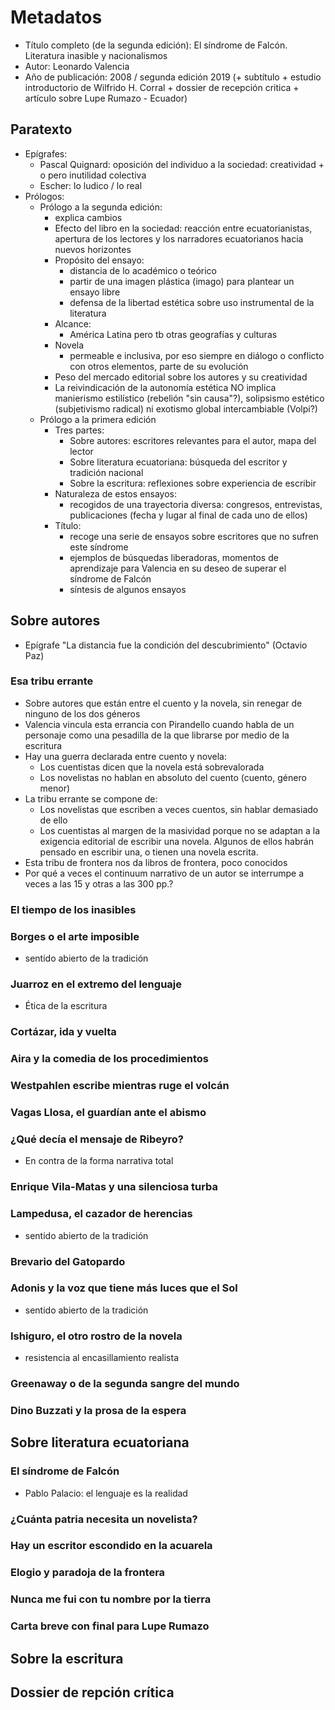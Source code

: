 # Metadatos
- Título completo (de la segunda edición): El síndrome de Falcón. Literatura inasible y nacionalismos
- Autor: Leonardo Valencia
- Año de publicación: 2008 / segunda edición 2019 (+ subtítulo + estudio introductorio de Wilfrido H. Corral + dossier de recepción critica + artículo sobre Lupe Rumazo - Ecuador)

## Paratexto
- Epígrafes:
	- Pascal Quignard: oposición del individuo a la sociedad: creatividad + o pero inutilidad colectiva
	- Escher: lo ludico / lo real
- Prólogos: 
	- Prólogo a la segunda edición:
		- explica cambios
		- Efecto del libro en la sociedad: reacción entre ecuatorianistas, apertura de los lectores y los narradores ecuatorianos hacia nuevos horizontes
		- Propósito del ensayo: 
			- distancia de lo académico o teórico
			- partir de una imagen plástica (imago) para plantear un ensayo libre 
			- defensa de la libertad estética sobre uso instrumental de la literatura
		- Alcance: 
			- América Latina pero tb otras geografías y culturas
		- Novela
			- permeable e inclusiva, por eso siempre en diálogo o conflicto con otros elementos, parte de su evolución
		- Peso del mercado editorial sobre los autores y su creatividad
		- La reivindicación de la autonomía estética NO implica manierismo estilístico (rebelión "sin causa"?), solipsismo estético (subjetivismo radical) ni exotismo global intercambiable (Volpi?)
	- Prólogo a la primera edición
		- Tres partes:
			- Sobre autores: escritores relevantes para el autor, mapa del lector
			- Sobre literatura ecuatoriana: búsqueda del escritor y tradición nacional
			- Sobre la escritura: reflexiones sobre experiencia de escribir 
		- Naturaleza de estos ensayos:
			- recogidos de una trayectoria diversa: congresos, entrevistas, publicaciones (fecha y lugar al final de cada uno de ellos)
		- Título: 
			- recoge una serie de ensayos sobre escritores que no sufren este síndrome
			- ejemplos de búsquedas liberadoras, momentos de aprendizaje para Valencia en su deseo de superar el síndrome de Falcón
			- síntesis de algunos ensayos
## Sobre autores
- Epígrafe "La distancia fue la condición del descubrimiento" (Octavio Paz)
### Esa tribu errante
- Sobre autores que están entre el cuento y la novela, sin renegar de ninguno de los dos géneros
- Valencia vincula esta errancia con Pirandello cuando habla de un personaje como una pesadilla de la que librarse por medio de la escritura
- Hay una guerra declarada entre cuento y novela:
	- Los cuentistas dicen que la novela está sobrevalorada
	- Los novelistas no hablan en absoluto del cuento (cuento, género menor)
- La tribu errante se compone de:
	- Los novelistas que escriben a veces cuentos, sin hablar demasiado de ello
	- Los cuentistas al margen de la masividad porque no se adaptan a la exigencia editorial de escribir una novela. Algunos de ellos habrán pensado en escribir una, o tienen una novela escrita.
- Esta tribu de frontera nos da libros de frontera, poco conocidos
- Por qué a veces el continuum narrativo de un autor se interrumpe a veces a las 15 y otras a las 300 pp.?
### El tiempo de los inasibles
### Borges o el arte imposible
- sentido abierto de la tradición
### Juarroz en el extremo del lenguaje
- Ética de la escritura
### Cortázar, ida y vuelta
### Aira y la comedia de los procedimientos
### Westpahlen escribe mientras ruge el volcán
### Vagas Llosa, el guardían ante el abismo
### ¿Qué decía el mensaje de Ribeyro?
- En contra de la forma narrativa total
### Enrique Vila-Matas y una silenciosa turba
### Lampedusa, el cazador de herencias
- sentido abierto de la tradición
### Brevario del Gatopardo
### Adonis y la voz que tiene más luces que el Sol
- sentido abierto de la tradición
### Ishiguro, el otro rostro de la novela
- resistencia al encasillamiento realista
### Greenaway o de la segunda sangre del mundo
### Dino Buzzati y la prosa de la espera


## Sobre literatura ecuatoriana
### El síndrome de Falcón
- Pablo Palacio: el lenguaje es la realidad
### ¿Cuánta patria necesita un novelista?
### Hay un escritor escondido en la acuarela
### Elogio y paradoja de la frontera
### Nunca me fui con tu nombre por la tierra
### Carta breve con final para Lupe Rumazo
## Sobre la escritura

## Dossier de repción crítica

